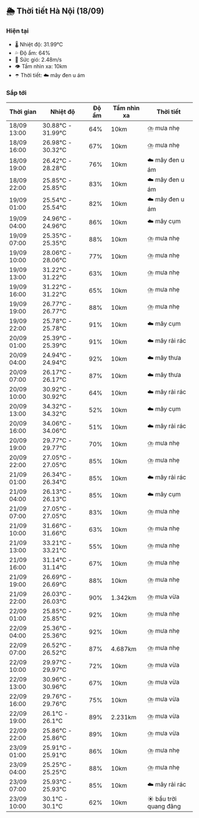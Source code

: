 ## 🌦️ Thời tiết Hà Nội (18/09)

### Hiện tại

- 🌡️ Nhiệt độ: 31.99℃
- 💦 Độ ẩm: 64%
- 💨 Sức gió: 2.48m/s
- 👁️ Tầm nhìn xa: 10km
- ☂️ Thời tiết: ☁️ mây đen u ám

### Sắp tới

| Thời gian | Nhiệt độ | Độ ẩm | Tầm nhìn xa | Thời tiết |
| --- | --- | --- | --- | --- |
| 18/09 13:00 | 30.88℃ - 31.99℃ | 64% | 10km | ⛈️ mưa nhẹ |
| 18/09 16:00 | 26.98℃ - 30.32℃ | 67% | 10km | ⛈️ mưa nhẹ |
| 18/09 19:00 | 26.42℃ - 28.28℃ | 76% | 10km | ☁️ mây đen u ám |
| 18/09 22:00 | 25.85℃ - 25.85℃ | 83% | 10km | ☁️ mây đen u ám |
| 19/09 01:00 | 25.54℃ - 25.54℃ | 82% | 10km | ☁️ mây đen u ám |
| 19/09 04:00 | 24.96℃ - 24.96℃ | 86% | 10km | ☁️ mây cụm |
| 19/09 07:00 | 25.35℃ - 25.35℃ | 88% | 10km | ⛈️ mưa nhẹ |
| 19/09 10:00 | 28.06℃ - 28.06℃ | 77% | 10km | ⛈️ mưa nhẹ |
| 19/09 13:00 | 31.22℃ - 31.22℃ | 63% | 10km | ⛈️ mưa nhẹ |
| 19/09 16:00 | 31.22℃ - 31.22℃ | 65% | 10km | ⛈️ mưa nhẹ |
| 19/09 19:00 | 26.77℃ - 26.77℃ | 88% | 10km | ⛈️ mưa nhẹ |
| 19/09 22:00 | 25.78℃ - 25.78℃ | 91% | 10km | ☁️ mây cụm |
| 20/09 01:00 | 25.39℃ - 25.39℃ | 91% | 10km | ☁️ mây rải rác |
| 20/09 04:00 | 24.94℃ - 24.94℃ | 92% | 10km | ☁️ mây thưa |
| 20/09 07:00 | 26.17℃ - 26.17℃ | 87% | 10km | ☁️ mây thưa |
| 20/09 10:00 | 30.92℃ - 30.92℃ | 64% | 10km | ☁️ mây rải rác |
| 20/09 13:00 | 34.32℃ - 34.32℃ | 52% | 10km | ☁️ mây cụm |
| 20/09 16:00 | 34.06℃ - 34.06℃ | 51% | 10km | ☁️ mây rải rác |
| 20/09 19:00 | 29.77℃ - 29.77℃ | 70% | 10km | ⛈️ mưa nhẹ |
| 20/09 22:00 | 27.05℃ - 27.05℃ | 85% | 10km | ⛈️ mưa nhẹ |
| 21/09 01:00 | 26.34℃ - 26.34℃ | 85% | 10km | ☁️ mây rải rác |
| 21/09 04:00 | 26.13℃ - 26.13℃ | 85% | 10km | ☁️ mây cụm |
| 21/09 07:00 | 27.05℃ - 27.05℃ | 83% | 10km | ⛈️ mưa nhẹ |
| 21/09 10:00 | 31.66℃ - 31.66℃ | 63% | 10km | ⛈️ mưa nhẹ |
| 21/09 13:00 | 33.21℃ - 33.21℃ | 55% | 10km | ⛈️ mưa nhẹ |
| 21/09 16:00 | 31.14℃ - 31.14℃ | 67% | 10km | ⛈️ mưa nhẹ |
| 21/09 19:00 | 26.69℃ - 26.69℃ | 88% | 10km | ⛈️ mưa nhẹ |
| 21/09 22:00 | 26.03℃ - 26.03℃ | 90% | 1.342km | ⛈️ mưa vừa |
| 22/09 01:00 | 25.85℃ - 25.85℃ | 92% | 10km | ⛈️ mưa nhẹ |
| 22/09 04:00 | 25.36℃ - 25.36℃ | 92% | 10km | ⛈️ mưa nhẹ |
| 22/09 07:00 | 26.52℃ - 26.52℃ | 87% | 4.687km | ⛈️ mưa nhẹ |
| 22/09 10:00 | 29.97℃ - 29.97℃ | 72% | 10km | ⛈️ mưa vừa |
| 22/09 13:00 | 30.96℃ - 30.96℃ | 67% | 10km | ⛈️ mưa vừa |
| 22/09 16:00 | 29.76℃ - 29.76℃ | 75% | 10km | ⛈️ mưa vừa |
| 22/09 19:00 | 26.1℃ - 26.1℃ | 89% | 2.231km | ⛈️ mưa vừa |
| 22/09 22:00 | 25.86℃ - 25.86℃ | 89% | 10km | ⛈️ mưa vừa |
| 23/09 01:00 | 25.91℃ - 25.91℃ | 86% | 10km | ⛈️ mưa nhẹ |
| 23/09 04:00 | 25.25℃ - 25.25℃ | 88% | 10km | ⛈️ mưa nhẹ |
| 23/09 07:00 | 25.93℃ - 25.93℃ | 85% | 10km | ☁️ mây rải rác |
| 23/09 10:00 | 30.1℃ - 30.1℃ | 62% | 10km | ☀️ bầu trời quang đãng |
